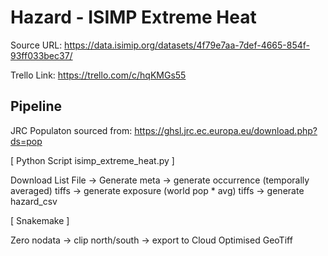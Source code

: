 # Hazard - ISIMP Extreme Heat

Source URL: https://data.isimip.org/datasets/4f79e7aa-7def-4665-854f-93ff033bec37/

Trello Link:  https://trello.com/c/hqKMGs55

## Pipeline

JRC Populaton sourced from: https://ghsl.jrc.ec.europa.eu/download.php?ds=pop

[ Python Script isimp_extreme_heat.py ]

Download List File -> Generate meta -> generate occurrence (temporally averaged) tiffs -> generate exposure (world pop * avg) tiffs -> generate hazard_csv

[ Snakemake ]

Zero nodata -> clip north/south -> export to Cloud Optimised GeoTiff
